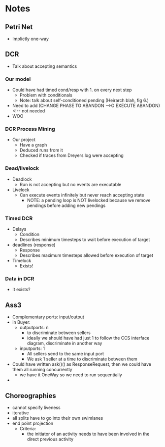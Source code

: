 # Notes

## Petri Net

* Implictly one-way

## DCR

* Talk about accepting semantics

### Our model

* Could have had timed cond/resp with 1. on every next step
  * Problem with conditionals
  * Note: talk about self-conditioned pending (Heirarch blah, fig 6.)
* Need to add (CHANGE PHASE TO ABANDON -->O EXECUTE ABANDON) <!-- not needed
* WOO

### DCR Process Mining

* Our project
  * Have a graph
  * Deduced runs from it
  * Checked if traces from Dreyers log were accepting

### Dead/livelock

* Deadlock
  * Run is not accepting but no events are executable
* Livelock
  * Can execute events infinitely but never reach accepting state
    * NOTE: a pending loop is NOT livelocked because we remove pendings before adding new pendings

### Timed DCR

* Delays
  * Condition
  * Describes minimum timesteps to wait before execution of target
* deadlines (response)
  * Response
  * Describes maximum timesteps allowed before execution of target
* Timelock
  * Exists!

### Data in DCR

* It exists?

## Ass3

* Complementary ports: input/output
* in Buyer:
  * outputports: n
    * to discriminate between sellers
    * ideally we should have had just 1 to follow the CCS interface diagram, discriminate in another way
  * inputports: 1
    * All sellers send to the same input port
    * We ask 1 seller at a time to discriminate between them
* Could have written ask()() as ResponseRequest, then we could have them all running concurrently
  * we have it OneWay so we need to run sequentially
* 

## Choreographies

* cannot specify liveness
* iterative
* all splits have to go into their own swimlanes
* end point projection
  * Criteria:
    * the initiator of an activity needs to have been involved in the direct previous activity